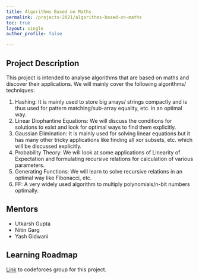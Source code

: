 ```yaml
---
title: Algorithms Based on Maths
permalink: /projects-2021/algorithms-based-on-maths
toc: true
layout: single
author_profile: false

---
```


## Project Description
This project is intended to analyse algorithms that are based on maths and discover their applications. We will mainly cover the following algorithms/ techniques:  
1. Hashing: It is mainly used to store big arrays/ strings compactly and is thus used for pattern matching/sub-array equality, etc. in an optimal way.  
2. Linear Diophantine Equations: We will discuss the conditions for solutions to exist and look for optimal ways to find them explicitly.  
3. Gaussian Elimination: It is mainly used for solving linear equations but it has many other tricky applications like finding all xor subsets, etc. which will be discussed explicitly.  
4. Probability Theory: We will look at some applications of Linearity of Expectation and formulating recursive relations for calculation of various parameters.  
5. Generating Functions: We will learn to solve recursive relations in an optimal way like Fibonacci, etc.  
6. FF: A very widely used algorithm to multiply polynomials/n-bit numbers optimally.


## Mentors
* Utkarsh Gupta
* Nitin Garg
* Yash Gidwani

## Learning Roadmap
[Link](https://codeforces.com/contestInvitation/61aa7b6db294578e9cd441b9fa0726e97f936362) to codeforces group for this project. 


